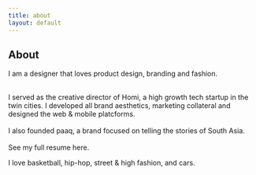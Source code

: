 ```yaml
---
title: about
layout: default
---
```


<body class="about">
    <section>
        <div class="container">
            <h1 class="heading">About</h1>
            <p class="subheading">I am a designer that loves product design, branding and fashion.<br>
                <div><br> I served as the creative director of Homi, a high growth tech startup in the twin cities. I developed all brand aesthetics, marketing collateral and designed the web & mobile platcforms.<br>
                <div><br>I also founded paaq, a brand focused on telling the stories of South Asia. <br>
                <div><br>See my full resume here.</div> 
            <p></p>
            <div class="bumpdown">
                <div>I love basketball, hip-hop, street & high fashion, and cars.</div>
            </div>
        </div>    
    </section>
</body>